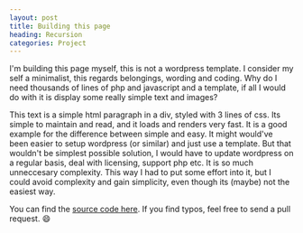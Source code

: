 ```yaml
---
layout: post
title: Building this page
heading: Recursion
categories: Project
---
```


I'm building this page myself, this is not a wordpress template. I consider my self a minimalist, this regards belongings, wording and coding. Why do I need thousands of lines of php and javascript and a template, if all I would do with it is display some really simple text and images?  
  
This text is a simple html paragraph in a div, styled with 3 lines of css. Its simple to maintain and read, and it loads and renders very fast. It is a good example for the difference between simple and easy. It might would've been easier to setup wordpress (or similar) and just use a template. But that wouldn't be simplest possible solution, I would have to update wordpress on a regular basis, deal with licensing, support php etc. It is so much unneccesary complexity. This way I had to put some effort into it, but I could avoid complexity and gain simplicity, even though its (maybe) not the easiest way.  
  
You can find the <a href="https://github.com/Robert-Nickel/RobertNickel.online">source code here</a>. If you find typos, feel free to send a pull request. 😄